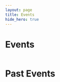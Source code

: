 ```yaml
---
layout: page
title: Events
hide_hero: true
---
```



# Events


<div id="event_container" class="columns is-multiline"></div>

# Past Events


<div id="past_event_container" class="columns is-multiline"></div>

<script src="https://ajax.googleapis.com/ajax/libs/jquery/3.6.0/jquery.min.js"></script>
<script>
window.onload = () => {
    const SERIES_ID = 9286;

    function getEvents(callback) {
        const url = "https://connpass.com/api/v1/event/";
        $.ajax({
            url: url,
            type: "GET",
            dataType: "JSONP",
            data: {series_id: SERIES_ID},
            success: callback
        })
    }

    getEvents((data) => {
        for (var i = 0; i < data.events.length; ++i) {
            const container = $("#event_container");
            const event = data.events[i];
            const start_date = Date.parse(event.started_at);
            if (start_date > new Date()) {
            container.append(`
                <div class="column is-4-desktop is-6-tablet">
                <div class="card">
                    <h5 class="card-header-title"><a href="${event.event_url}">${event.title}</a></h5>
                    <ul>
                        <li>開催日: ${event.started_at}</li>
                        <li>開催地: ${event.place}</li>
                    </ul>
                </div>
                
            `);
            }
        }

        for (var i = 0; i < data.events.length; ++i) {
            const container = $("#past_event_container");
            const event = data.events[i];
            const start_date = Date.parse(event.started_at);
            if (start_date <= new Date()) {
            container.append(`
                <div class="column is-4-desktop is-6-tablet">
                <div class="card">
                    <h5 class="card-header-title"><a href="${event.event_url}">${event.title}</a></h5>
                    <ul>
                        <li>開催日: ${event.started_at}</li>
                        <li>開催地: ${event.place}</li>
                    </ul>
                </div>
                
            `);
            }
        }
    });
}
</script>
